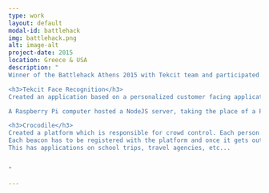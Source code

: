 ```yaml
---
type: work
layout: default
modal-id: battlehack
img: battlehack.png
alt: image-alt
project-date: 2015
location: Greece & USA
description: "
Winner of the Battlehack Athens 2015 with Tekcit team and participated in the finals at PayPal Headquarters at Silicon Valley. 

<h3>Tekcit Face Recognition</h3>
Created an application based on a personalized customer facing application, with AngularJS and Ruby on Rails technology, providing an interface for both mobile devices and the Internet, with support for multiple servers.<br>

A Raspberry Pi computer hosted a NodeJS server, taking the place of a Point of Sales and managing the face recognition of digital photos by users through an OpenCV library. It was connected to the Ruby on Rails application by a Python backend system. Both the application itself and the Python backend were supported by the Heroku platform. Braintree v.zero SDK was used for payments, while SendGrid provided transaction confirmation emails.

<h3>Crocodile</h3>
Created a platform which is responsible for crowd control. Each person in a group is wearing a low power bluetooth beacon and the signal is captured from multiple android devices or raspberry pi devices which are installed on specific locations. 
Each beacon has to be registered with the platform and once it gets out of range of all capturing devices a notification is sent to the leaders of the group.
This has applications on school trips, travel agencies, etc...


"

---
```

